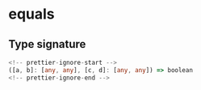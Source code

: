 # equals

## Type signature

```typescript
<!-- prettier-ignore-start -->
([a, b]: [any, any], [c, d]: [any, any]) => boolean
<!-- prettier-ignore-end -->
```
